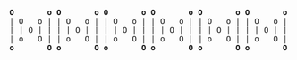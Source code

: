 <pre>
<b>O       o O       o O       o O       o O       o O       o O       o O       o O       o O       o</b>
| O   o | | O   o | | O   o | | O   o | | O   o | | O   o | | O   o | | O   o | | O   o | | O   o |
| | O | | | | O | | | | O | | | | O | | | | O | | | | O | | | | O | | | | O | | | | O | | | | O | |  
| o   O | | o   O | | o   O | | o   O | | o   O | | o   O | | o   O | | o   O | | o   O | | o   O | 
<b>o       O o       O o       O o       O o       O o       O o       O o       O o       O o       O</b>
</pre>

